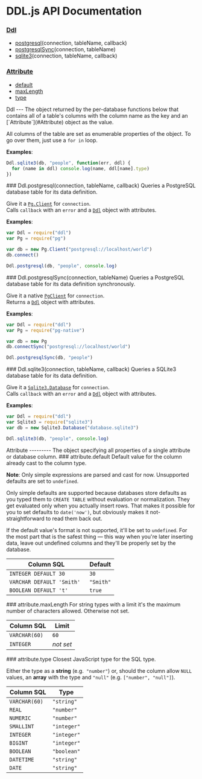 DDL.js API Documentation
========================
### [Ddl](#Ddl)
- [postgresql](#Ddl.postgresql)(connection, tableName, callback)
- [postgresqlSync](#Ddl.postgresqlSync)(connection, tableName)
- [sqlite3](#Ddl.sqlite3)(connection, tableName, callback)

### [Attribute](#Attribute)
- [default](#attribute.default)
- [maxLength](#attribute.maxLength)
- [type](#attribute.type)


<a name="Ddl" />
Ddl
---
The object returned by the per-database functions below that contains all
of a table's columns with the column name as the key and an
[`Attribute`](#Attribute) object as the value.

All columns of the table are set as enumerable properties of the object.
To go over them, just use a `for in` loop.

**Examples**:
```javascript
Ddl.sqlite3(db, "people", function(err, ddl) {
  for (name in ddl) console.log(name, ddl[name].type)
})
```

<a name="Ddl.postgresql" />
### Ddl.postgresql(connection, tableName, callback)
Queries a PostgreSQL database table for its data definition.

Give it a [`Pg.Client`](https://github.com/brianc/node-postgres/wiki/Client)
for `connection`.  
Calls `callback` with an `error` and a [`Ddl`](#Ddl) object with attributes.

**Examples**:
```javascript
var Ddl = require("ddl")
var Pg = require("pg")

var db = new Pg.Client("postgresql://localhost/world")
db.connect()

Ddl.postgresql(db, "people", console.log)
```

<a name="Ddl.postgresqlSync" />
### Ddl.postgresqlSync(connection, tableName)
Queries a PostgreSQL database table for its data definition synchronously.

Give it a native [`PgClient`](https://github.com/brianc/node-pg-native) for
`connection`.  
Returns a [`Ddl`](#Ddl) object with attributes.

**Examples**:
```javascript
var Ddl = require("ddl")
var Pg = require("pg-native")

var db = new Pg
db.connectSync("postgresql://localhost/world")

Ddl.postgresqlSync(db, "people")
```

<a name="Ddl.sqlite3" />
### Ddl.sqlite3(connection, tableName, callback)
Queries a SQLite3 database table for its data definition.

Give it a [`Sqlite3.Database`][Sqlite.Database] for `connection`.  
Calls `callback` with an `error` and a [`Ddl`](#Ddl) object with attributes.

[Sqlite.Database]: https://github.com/developmentseed/node-sqlite3/wiki/API

**Examples**:
```javascript
var Ddl = require("ddl")
var Sqlite3 = require("sqlite3")
var db = new Sqlite3.Database("database.sqlite3")

Ddl.sqlite3(db, "people", console.log)
```


<a name="Attribute" />
Attribute
---------
The object specifying all properties of a single attribute or database
column.

<a name="attribute.default" />
### attribute.default
Default value for the column already cast to the column type.

**Note**: Only simple expressions are parsed and cast for now. Unsupported
defaults are set to `undefined`.

Only simple defaults are supported because databases store defaults as you
typed them to `CREATE TABLE` without evaluation or normalization. They get
evaluated only when you actually insert rows. That makes it possible for you
to set defaults to `date('now')`, but obviously makes it not-straightforward
to read them back out.

If the default value's format is not supported, it'll be set to `undefined`.
For the most part that is the safest thing — this way when you're later
inserting data, leave out undefined columns and they'll be properly set by
the database.

Column SQL                | Default
--------------------------|--------
`INTEGER DEFAULT 30      `| `30`
`VARCHAR DEFAULT 'Smith' `| `"Smith"`
`BOOLEAN DEFAULT 't'     `| `true`

<a name="attribute.maxLength" />
### attribute.maxLength
For string types with a limit it's the maximum number of characters allowed.
Otherwise not set.

Column SQL    | Limit
--------------|------
`VARCHAR(60) `| `60`
`INTEGER     `| *not set*

<a name="attribute.type" />
### attribute.type
Closest JavaScript type for the SQL type.

Either the type as a **string** (e.g.` "number"`) or, should the column
allow `NULL` values, an **array** with the type and `"null"`
(e.g. `["number", "null"]`).

Column SQL    | Type
--------------|-----
`VARCHAR(60) `| `"string"`
`REAL        `| `"number"`
`NUMERIC     `| `"number"`
`SMALLINT    `| `"integer"`
`INTEGER     `| `"integer"`
`BIGINT      `| `"integer"`
`BOOLEAN     `| `"boolean"`
`DATETIME    `| `"string"`
`DATE        `| `"string"`
